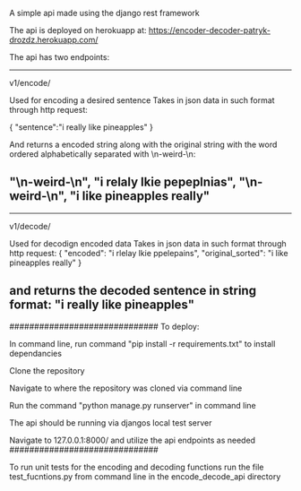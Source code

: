 A simple api made using the django rest framework


The api is deployed on herokuapp at: 
https://encoder-decoder-patryk-drozdz.herokuapp.com/


The api has two endpoints:


---------------------------------
v1/encode/

Used for encoding a desired sentence 
Takes in json data in such format through http request:

{
    "sentence":"i really like pineapples"
}

And returns a encoded string along with the original string with the word ordered alphabetically separated with \n-weird-\n:

"\n-weird-\n",
"i relaly lkie pepeplnias",
"\n-weird-\n",
"i like pineapples really"
---------------------------------

---------------------------------
v1/decode/ 

Used for decodign encoded data
Takes in json data in such format through http request:
{
    "encoded": "i rlelay lkie ppelepains",
    "original_sorted": "i like pineapples really"
}

and returns the decoded sentence in string format:
"i really like pineapples"
---------------------------------


##############################
To deploy:

In command line, run command "pip install -r requirements.txt" to install dependancies

Clone the repository

Navigate to where the repository was cloned via command line

Run the command "python manage.py runserver" in command line

The api should be running via djangos local test server

Navigate to 127.0.0.1:8000/  and utilize the api endpoints as needed
##############################

To run unit tests for the encoding and decoding functions run the file test_fucntions.py from command line in the encode_decode_api directory